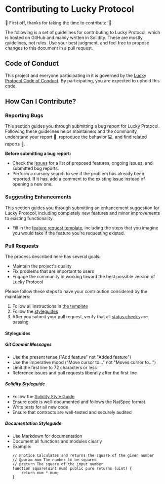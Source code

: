 # Contributing to Lucky Protocol

🎉 First off, thanks for taking the time to contribute! 🎉

The following is a set of guidelines for contributing to Lucky Protocol, which is hosted on GitHub and mainly written in Solidity. These are mostly guidelines, not rules. Use your best judgment, and feel free to propose changes to this document in a pull request.

## Code of Conduct

This project and everyone participating in it is governed by the [Lucky Protocol Code of Conduct](CODE_OF_CONDUCT.md). By participating, you are expected to uphold this code.

## How Can I Contribute?

### Reporting Bugs

This section guides you through submitting a bug report for Lucky Protocol. Following these guidelines helps maintainers and the community understand your report 📝, reproduce the behavior 💻, and find related reports 🔎.

**Before submitting a bug report:**

- Check the [issues](https://github.com/LuckyBunnyERC/luckybunny-contract/issues) for a list of proposed features, ongoing issues, and submitted bug reports.
- Perform a cursory search to see if the problem has already been reported. If it has, add a comment to the existing issue instead of opening a new one.

### Suggesting Enhancements

This section guides you through submitting an enhancement suggestion for Lucky Protocol, including completely new features and minor improvements to existing functionality.

- Fill in the [feature request template](feature_request.md), including the steps that you imagine you would take if the feature you're requesting existed.

### Pull Requests

The process described here has several goals:

- Maintain the project's quality
- Fix problems that are important to users
- Engage the community in working toward the best possible version of Lucky Protocol

Please follow these steps to have your contribution considered by the maintainers:

1. Follow all instructions in [the template](PULL_REQUEST_TEMPLATE.md)
2. Follow the [styleguides](#styleguides)
3. After you submit your pull request, verify that all [status checks](https://help.github.com/articles/about-status-checks/) are passing

#### Styleguides

##### Git Commit Messages

- Use the present tense ("Add feature" not "Added feature")
- Use the imperative mood ("Move cursor to..." not "Moves cursor to...")
- Limit the first line to 72 characters or less
- Reference issues and pull requests liberally after the first line

##### Solidity Styleguide

- Follow the [Solidity Style Guide](https://docs.soliditylang.org/en/latest/style-guide.html)
- Ensure code is well-documented and follows the NatSpec format
- Write tests for all new code
- Ensure that contracts are well-tested and securely audited

##### Documentation Styleguide

- Use Markdown for documentation
- Document all functions and modules clearly
- Example: 
  ```solidity
  // @notice Calculates and returns the square of the given number
  // @param num The number to be squared
  // @return The square of the input number
  function square(uint num) public pure returns (uint) {
      return num * num;
  }
